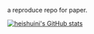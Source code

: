 a reproduce repo for paper. 


[![heishuini's GitHub stats](https://github-readme-stats.vercel.app/api?username=heishuini)](https://github.com/anuraghazra/github-readme-stats)
